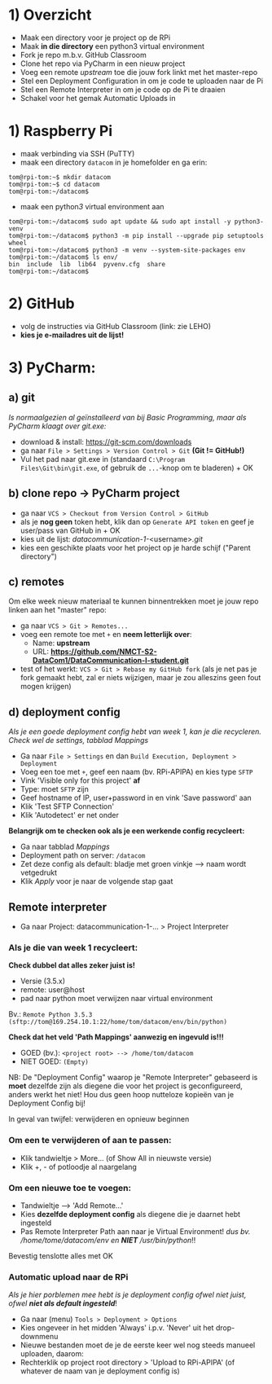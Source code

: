 # 1) Overzicht
- Maak een directory voor je project op de RPi
- Maak **in die directory** een python3 virtual environment
- Fork je repo m.b.v. GitHub Classroom
- Clone het repo via PyCharm in een nieuw project
- Voeg een remote *upstream* toe die jouw fork linkt met het master-repo
- Stel een Deployment Configuration in om je code te uploaden naar de Pi
- Stel een Remote Interpreter in om je code op de Pi te draaien
- Schakel voor het gemak Automatic Uploads in 

# 1) Raspberry Pi
- maak verbinding via SSH (PuTTY)
- maak een directory `datacom` in je homefolder en ga erin:
```console
tom@rpi-tom:~$ mkdir datacom
tom@rpi-tom:~$ cd datacom
tom@rpi-tom:~/datacom$
```
- maak een python*3* virtual environment aan
```console
tom@rpi-tom:~/datacom$ sudo apt update && sudo apt install -y python3-venv
tom@rpi-tom:~/datacom$ python3 -m pip install --upgrade pip setuptools wheel 
tom@rpi-tom:~/datacom$ python3 -m venv --system-site-packages env
tom@rpi-tom:~/datacom$ ls env/
bin  include  lib  lib64  pyvenv.cfg  share
tom@rpi-tom:~/datacom$
```

# 2) GitHub
- volg de instructies via GitHub Classroom (link: zie LEHO)
- **kies je e-mailadres uit de lijst!**

# 3) PyCharm:
## a) git 
*Is normaalgezien al geïnstalleerd van bij Basic Programming, maar als PyCharm klaagt over git.exe:* 
- download & install: <https://git-scm.com/downloads> 
- ga naar `File > Settings > Version Control > Git` **(Git != GitHub!)**
- Vul het pad naar git.exe in (standaard `C:\Program Files\Git\bin\git.exe`, 
of gebruik de `...`-knop om te bladeren) + OK

## b) clone repo -> PyCharm project
- ga naar `VCS > Checkout from Version Control > GitHub`
- als je **nog geen** token hebt, klik dan op `Generate API token` en geef je user/pass van GitHub in + OK
- kies uit de lijst: *datacommunication-1-*\<username>*.git*
- kies een geschikte plaats voor het project op je harde schijf ("Parent directory")

## c) remotes
Om elke week nieuw materiaal te kunnen binnentrekken moet je jouw repo 
linken aan het "master" repo:
- ga naar `VCS > Git > Remotes... `
- voeg een remote toe met `+` en **neem letterlijk over**:
	- Name: **upstream**
	- URL: **https://github.com/NMCT-S2-DataCom1/DataCommunication-I-student.git**
- test of het werkt: `VCS > Git > Rebase my GitHub fork` (als je net pas je fork gemaakt hebt, zal er niets wijzigen, maar je zou alleszins geen fout mogen krijgen)

## d) deployment config
*Als je een goede deployment config hebt van week 1, kan je die recycleren. Check wel de settings, tabblad Mappings* 
- Ga naar `File > Settings` en dan `Build Execution, Deployment > Deployment`
- Voeg een toe met `+`, geef een naam (bv. RPi-APIPA) en kies type `SFTP`
- Vink 'Visible only for this project' **af**
- Type: moet `SFTP` zijn
- Geef hostname of IP, user+password in en vink 'Save password' aan
- Klik 'Test SFTP Connection'
- Klik 'Autodetect' er net onder

**Belangrijk om te checken ook als je een werkende config recycleert:**
- Ga naar tabblad *Mappings*
- Deployment path on server: `/datacom`
- Zet deze config als default: bladje met groen vinkje --> naam wordt vetgedrukt
- Klik *Apply* voor je naar de volgende stap gaat

## Remote interpreter
- Ga naar Project: datacommunication-1-... > Project Interpreter

### Als je die van week 1 recycleert:

**Check dubbel dat alles zeker juist is!**
- Versie (3.5.x)
- remote: user@host
- pad naar python moet verwijzen naar virtual environment

Bv.: `Remote Python 3.5.3 (sftp://tom@169.254.10.1:22/home/tom/datacom/env/bin/python)`

**Check dat het veld 'Path Mappings' aanwezig en ingevuld is!!!** 
- GOED (bv.): `<project root> --> /home/tom/datacom`
- NIET GOED: `(Empty)`


NB: De "Deployment Config" waarop je "Remote Interpreter" gebaseerd is **moet** dezelfde 
zijn als diegene die voor het project is geconfigureerd, anders werkt het niet!
Hou dus geen hoop nutteloze kopieën van je Deployment Config bij!

In geval van twijfel: verwijderen en opnieuw beginnen

### Om een te verwijderen of aan te passen:
- Klik tandwieltje > More... (of Show All in nieuwste versie)
- Klik +, - of potloodje al naargelang

### Om een nieuwe toe te voegen:
- Tandwieltje --> 'Add Remote...'
- Kies **dezelfde deployment config** als diegene die je daarnet hebt ingesteld
- Pas Remote Interpreter Path aan naar je Virtual Environment!
*dus bv. /home/tome/datacom/env en **NIET** /usr/bin/python*!!

Bevestig tenslotte alles met OK

### Automatic upload naar de RPi
*Als je hier porblemen mee hebt is je deployment config ofwel niet juist, ofwel **niet als default ingesteld***!
- Ga naar (menu) `Tools > Deployment > Options`
- Kies ongeveer in het midden 'Always' i.p.v. 'Never' uit het drop-downmenu
- Nieuwe bestanden moet de je de eerste keer wel nog steeds manueel uploaden, daarom: 
- Rechterklik op project root directory > 'Upload to RPi-APIPA' (of whatever de naam van je deployment config is)

